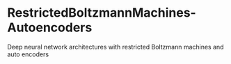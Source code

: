 # RestrictedBoltzmannMachines-Autoencoders
Deep neural network architectures with restricted Boltzmann machines and auto encoders
